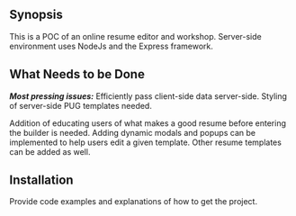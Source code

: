 ## Synopsis

This is a POC of an online resume editor and workshop. Server-side environment uses NodeJs and the Express framework.

## What Needs to be Done

 ***Most pressing issues:*** Efficiently pass client-side data server-side. Styling of server-side PUG templates needed. <br/>

 Addition of educating users of what makes a good resume before entering the builder is needed. Adding dynamic modals and popups can be implemented to help users edit a given template. Other resume templates can be added as well.

## Installation

Provide code examples and explanations of how to get the project.
